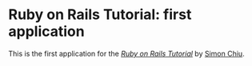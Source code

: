 # Ruby on Rails Tutorial: first application

This is the first application for the
[*Ruby on Rails Tutorial*](http://railstutorial.org/)
by [Simon Chiu](http://buda.com/).